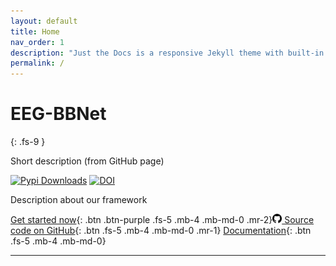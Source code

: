```yaml
---
layout: default
title: Home
nav_order: 1
description: "Just the Docs is a responsive Jekyll theme with built-in search that is easily customizable and hosted on GitHub Pages."
permalink: /
---
```


# EEG-BBNet
{: .fs-9 }

Short description (from GitHub page)

<!-- [![Open In Colab](https://colab.research.google.com/assets/colab-badge.svg)](https://colab.research.google.com/drive/1IE5J0Yn10ZIhWjSatQn_QWJWZblr6tZy?usp=sharing) -->
[![Pypi Downloads](https://img.shields.io/pypi/v/min2net?color=green&logo=pypi&logoColor=white)](https://pypi.org/project/min2net)
[![DOI](https://img.shields.io/badge/DOI-10.1109%2FTBME.2021.3137184-blue)](https://ieeexplore.ieee.org/document/9658165)

Description about our framework

<!-- - **Website:** [https://min2net.github.io](https://min2net.github.io)
- **Documentation:** [https://min2net.github.io](https://min2net.github.io)
- **Source code:** [https://github.com/IoBT-VISTEC/MIN2Net](https://github.com/IoBT-VISTEC/MIN2Net)
- **Bug reports:** [https://github.com/IoBT-VISTEC/MIN2Net/issues](https://github.com/IoBT-VISTEC/MIN2Net/issues) -->

[Get started now](#getting-started){: .btn .btn-purple .fs-5 .mb-4 .mb-md-0 .mr-2}[<img src="./assets/images/github.png" width="15" height="15"> Source code on GitHub](xxx){: .btn .fs-5 .mb-4 .mb-md-0 .mr-1} [Documentation](xxx){: .btn .fs-5 .mb-4 .mb-md-0}

---

